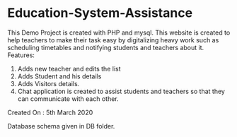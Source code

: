 # Education-System-Assistance

This Demo Project is created with PHP and mysql.
This website is created to help teachers to make their task easy by digitalizing heavy work such as scheduling timetables and notifying students and teachers about it. 
Features:
  1. Adds new teacher and edits the list
  2. Adds Student and his details 
  3. Adds Visitors details.
  4. Chat application is created to assist students and teachers so that they can communicate with each other. 
  
Created On : 5th March 2020

Database schema given in DB folder. 
